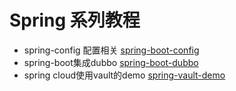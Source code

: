 # Spring 系列教程

* spring-config 配置相关 [spring-boot-config](./spring-boot-config)
* spring-boot集成dubbo [spring-boot-dubbo](./spring-boot-dubbo)
* spring cloud使用vault的demo [spring-vault-demo](./spring-vault-demo)